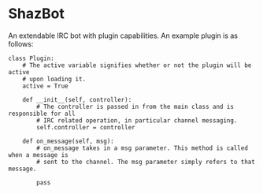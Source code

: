 ShazBot
=======

An extendable IRC bot with plugin capabilities. An example plugin is as follows:

    class Plugin:
    	# The active variable signifies whether or not the plugin will be active
    	# upon loading it.
        active = True

        def __init__(self, controller):
        	# The controller is passed in from the main class and is responsible for all
        	# IRC related operation, in particular channel messaging.
        	self.controller = controller

        def on_message(self, msg):
        	# on_message takes in a msg parameter. This method is called when a message is
        	# sent to the channel. The msg parameter simply refers to that message.

        	pass
